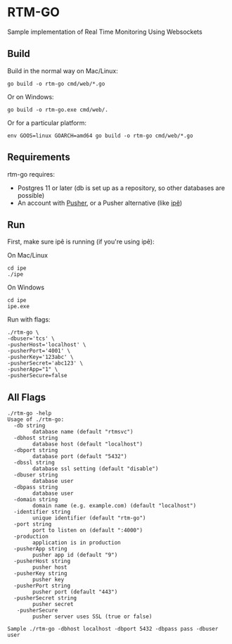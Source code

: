# RTM-GO

Sample implementation of Real Time Monitoring Using Websockets

## Build

Build in the normal way on Mac/Linux:

~~~
go build -o rtm-go cmd/web/*.go
~~~

Or on Windows:

~~~
go build -o rtm-go.exe cmd/web/.
~~~

Or for a particular platform:

~~~
env GOOS=linux GOARCH=amd64 go build -o rtm-go cmd/web/*.go
~~~

## Requirements

rtm-go requires:
- Postgres 11 or later (db is set up as a repository, so other databases are possible)
- An account with [Pusher](https://pusher.com/), or a Pusher alternative 
(like [ipê](https://github.com/dimiro1/ipe))

## Run

First, make sure ipê is running (if you're using ipê):

On Mac/Linux
~~~
cd ipe
./ipe 
~~~

On Windows
~~~
cd ipe
ipe.exe
~~~

Run with flags:

~~~
./rtm-go \
-dbuser='tcs' \
-pusherHost='localhost' \
-pusherPort='4001' \
-pusherKey='123abc' \
-pusherSecret='abc123' \
-pusherApp="1" \
-pusherSecure=false
~~~~

## All Flags

~~~~
./rtm-go -help
Usage of ./rtm-go:
  -db string
        database name (default "rtmsvc")
  -dbhost string
        database host (default "localhost")
  -dbport string
        database port (default "5432")
  -dbssl string
        database ssl setting (default "disable")
  -dbuser string
        database user
  -dbpass string
        database user
  -domain string
        domain name (e.g. example.com) (default "localhost")
  -identifier string
        unique identifier (default "rtm-go")
  -port string
        port to listen on (default ":4000")
  -production
        application is in production
  -pusherApp string
        pusher app id (default "9")
  -pusherHost string
        pusher host
  -pusherKey string
        pusher key
  -pusherPort string
        pusher port (default "443")
  -pusherSecret string
        pusher secret
   -pusherSecure
        pusher server uses SSL (true or false)

Sample ./rtm-go -dbhost localhost -dbport 5432 -dbpass pass -dbuser user

~~~~